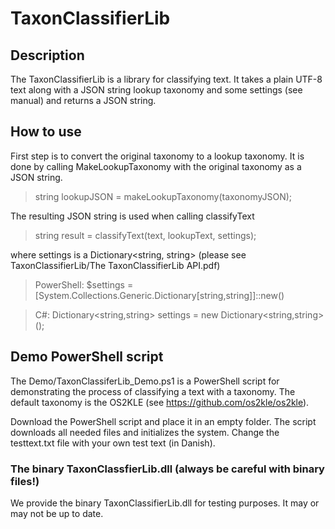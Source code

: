 # TaxonClassifierLib

## Description
The TaxonClassifierLib is a library for classifying text. It takes a plain UTF-8 text along with a JSON string lookup taxonomy and some settings (see manual) and returns a JSON string.

## How to use

First step is to convert the original taxonomy to a lookup taxonomy. It is done by calling MakeLookupTaxonomy with the original taxonomy as a JSON string.

>   string lookupJSON = makeLookupTaxonomy(taxonomyJSON);

The resulting JSON string is used when calling classifyText

>   string result = classifyText(text, lookupText, settings);

where settings is a Dictionary<string, string> (please see TaxonClassifierLib/The TaxonClassifierLib API.pdf)

>   PowerShell: $settings = [System.Collections.Generic.Dictionary[string,string]]::new()

>   C#: Dictionary<string,string> settings = new Dictionary<string,string>();

## Demo PowerShell script
The Demo/TaxonClassiferLib_Demo.ps1 is a PowerShell script for demonstrating the process of classifying a text with a taxonomy. The default taxonomy is the OS2KLE (see https://github.com/os2kle/os2kle).

Download the PowerShell script and place it in an empty folder. The script downloads all needed files and initializes the system. Change the testtext.txt file with your own test text (in Danish).

### The binary TaxonClassfierLib.dll (always be careful with binary files!)
We provide the binary TaxonClassifierLib.dll for testing purposes. It may or may not be up to date.
